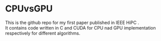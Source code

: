 # CPUvsGPU
This is the github repo for my first paper published in IEEE HiPC . 
<br>
It contains code written in C and CUDA for CPU nad GPU implementation respectively for different algorithms.

